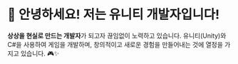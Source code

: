 # 👋 안녕하세요! 저는 **유니티 개발자**입니다!

**상상을 현실로 만드는 개발자**가 되고자 끊임없이 노력하고 있습니다. 유니티(Unity)와 C#을 사용하여 게임을 개발하며, 창의적이고 새로운 경험을 만들어내는 것에 열정을 가지고 있습니다. 🎮✨
